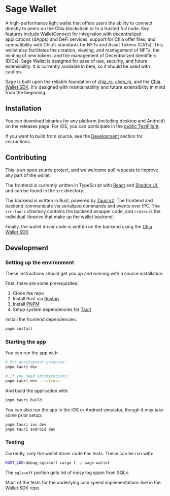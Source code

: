 # Sage Wallet

A high-performance light wallet that offers users the ability to connect directly to peers on the Chia blockchain or to a trusted full node. Key features include WalletConnect for integration with decentralized applications (dApps) and DeFi services, support for Chia offer files, and compatibility with Chia's standards for NFTs and Asset Tokens (CATs). This wallet also facilitates the creation, viewing, and management of NFTs, the minting of new tokens, and the management of Decentralized Identifiers (DIDs). Sage Wallet is designed for ease of use, security, and future extensibility. It is currently available in beta, so it should be used with caution.

Sage is built upon the reliable foundation of [chia_rs](https://github.com/Chia-Network/chia_rs), [clvm_rs](https://github.com/Chia-Network/clvm_rs), and the [Chia Wallet SDK](https://github.com/xch-dev/chia-wallet-sdk). It's designed with maintainability and future extensibility in mind from the beginning.

## Installation

You can download binaries for any platform (including desktop and Android) on the releases page. For iOS, you can participate in the [public TestFlight](https://testflight.apple.com/join/BmUdFXpP).

If you want to build from source, see the [Development](#development) section for instructions.

## Contributing

This is an open source project, and we welcome pull requests to improve any part of the wallet.

The frontend is currently written in TypeScript with [React](https://react.dev/) and [Shadcn UI](https://ui.shadcn.com/), and can be found in the `src` directory.

The backend is written in Rust, powered by [Tauri v2](https://v2.tauri.app/). The frontend and backend communicate via serialized commands and events over IPC. The `src-tauri` directory contains the backend wrapper code, and `crates` is the individual libraries that make up the wallet backend.

Finally, the wallet driver code is written on the backend using the [Chia Wallet SDK](https://github.com/xch-dev/chia-wallet-sdk).

## Development

### Setting up the environment

These instructions should get you up and running with a source installation.

First, there are some prerequisites:

1. Clone the repo
2. Install Rust via [Rustup](https://rustup.rs)
3. Install [PNPM](https://pnpm.io/installation)
4. Setup system dependencies for [Tauri](https://v2.tauri.app/start/prerequisites/)

Install the frontend dependencies:

```bash
pnpm install
```

### Starting the app

You can run the app with:

```bash
# For development purposes:
pnpm tauri dev

# If you need optimizations:
pnpm tauri dev --release
```

And build the application with:

```bash
pnpm tauri build
```

You can also run the app in the iOS or Android simulator, though it may take some prior setup:

```bash
pnpm tauri ios dev
pnpm tauri android dev
```

### Testing

Currently, only the wallet driver code has tests. These can be run with:

```bash
RUST_LOG=debug,sqlx=off cargo t -p sage-wallet
```

The `sqlx=off` portion gets rid of noisy log spam from SQLx.

Most of the tests for the underlying coin spend implementations live in the Wallet SDK repo.
